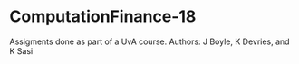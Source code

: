 # ComputationFinance-18

Assigments done as part of a UvA course. 
Authors: J Boyle, K Devries, and K Sasi 
